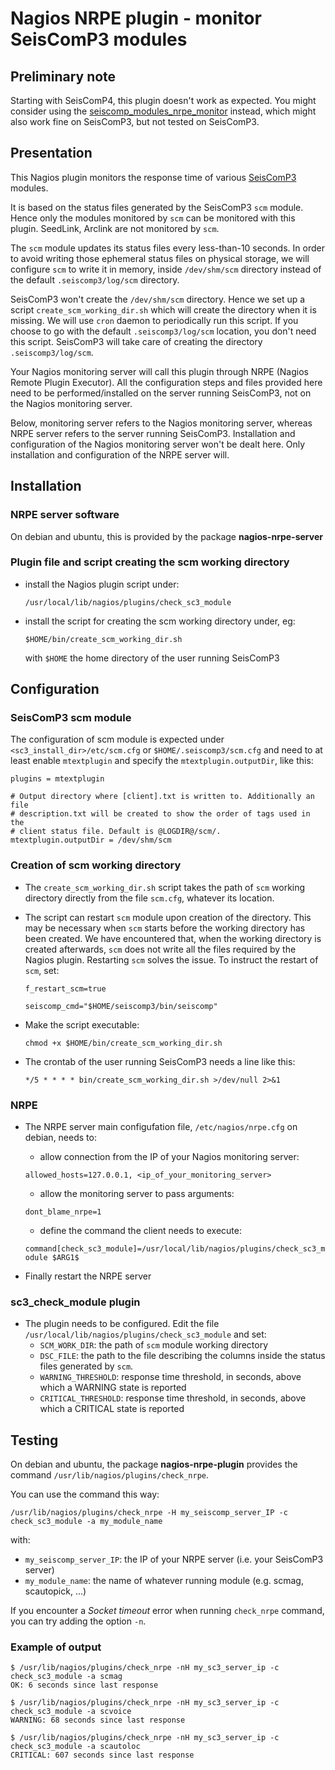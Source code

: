 # Nagios NRPE plugin - monitor SeisComP3 modules

## Preliminary note

Starting with SeisComP4, this plugin doesn't work as expected. You might
consider using the
[seiscomp_modules_nrpe_monitor](https://github.com/grapagnani/seiscomp_modules_nrpe_monitor)
instead, which might also work fine on SeisComP3, but not tested on SeisComP3.

## Presentation

This Nagios plugin monitors the response time of various
[SeisComP3](https://www.seiscomp3.org/) modules.

It is based on the status files generated by the SeisComP3 `scm` module.
Hence only the modules monitored by `scm` can be monitored with this plugin.
SeedLink, Arclink are not monitored by `scm`.

The `scm` module updates its status files every less-than-10 seconds.
In order to avoid writing those ephemeral status files on physical storage,
we will configure `scm` to write it in memory, inside `/dev/shm/scm` directory
instead of the default `.seiscomp3/log/scm` directory.

SeisComP3 won't create the `/dev/shm/scm` directory. Hence we set up a script
`create_scm_working_dir.sh` which will create the directory when it is missing.
We will use `cron` daemon to periodically run this script.
If you choose to go with the default `.seiscomp3/log/scm` location,
you don't need this script. SeisComP3 will take care of creating the
directory `.seiscomp3/log/scm`.

Your Nagios monitoring server will call this plugin through NRPE (Nagios Remote
Plugin Executor). All the configuration steps and files provided here
need to be performed/installed on the server running SeisComP3, not on the
Nagios monitoring server.

Below, monitoring server refers to the Nagios monitoring server, whereas
NRPE server refers to the server running SeisComP3. Installation and 
configuration of the Nagios monitoring server won't be dealt here. Only
installation and configuration of the NRPE server will.

## Installation

### NRPE server software

On debian and ubuntu, this is provided by the package **nagios-nrpe-server**

### Plugin file and script creating the scm working directory

* install the Nagios plugin script under:

    `/usr/local/lib/nagios/plugins/check_sc3_module`

* install the script for creating the scm working directory under, eg:

    `$HOME/bin/create_scm_working_dir.sh`

    with `$HOME` the home directory of the user running SeisComP3

## Configuration

### SeisComP3 scm module

The configuration of scm module is expected under
`<sc3_install_dir>/etc/scm.cfg` or `$HOME/.seiscomp3/scm.cfg`
and need to at least enable `mtextplugin` and specify the
`mtextplugin.outputDir`, like this:

```
plugins = mtextplugin

# Output directory where [client].txt is written to. Additionally an file
# description.txt will be created to show the order of tags used in the
# client status file. Default is @LOGDIR@/scm/.
mtextplugin.outputDir = /dev/shm/scm
```

### Creation of scm working directory

* The `create_scm_working_dir.sh` script takes the path of `scm` working
directory directly from the file `scm.cfg`, whatever its location.

* The script can restart `scm` module upon creation of the directory. This
may be necessary when `scm` starts before the working directory has been
created. We have encountered that, when the working directory is created
afterwards, `scm` does not write all the files required by the Nagios plugin.
Restarting `scm` solves the issue. To instruct the restart of `scm`, set:

    `f_restart_scm=true`

    `seiscomp_cmd="$HOME/seiscomp3/bin/seiscomp"`

* Make the script executable:

    `chmod +x $HOME/bin/create_scm_working_dir.sh`

* The crontab of the user running SeisComP3 needs a line like this:

    `*/5 * * * * bin/create_scm_working_dir.sh >/dev/null 2>&1`

### NRPE

* The NRPE server main configufation file, `/etc/nagios/nrpe.cfg` on debian, needs to:

    * allow connection from the IP of your Nagios monitoring server:

    `allowed_hosts=127.0.0.1, <ip_of_your_monitoring_server>`

    * allow the monitoring server to pass arguments:

    `dont_blame_nrpe=1`

    * define the command the client needs to execute:

    `command[check_sc3_module]=/usr/local/lib/nagios/plugins/check_sc3_module $ARG1$`

* Finally restart the NRPE server

### sc3_check_module plugin

* The plugin needs to be configured. Edit the file `/usr/local/lib/nagios/plugins/check_sc3_module` and set:
    * `SCM_WORK_DIR`: the path of `scm` module working directory
    * `DSC_FILE`: the path to the file describing the columns inside the status files generated by `scm`.
    * `WARNING_THRESHOLD`: response time threshold, in seconds, above which a WARNING state is reported
    * `CRITICAL_THRESHOLD`: response time threshold, in seconds, above which a CRITICAL state is reported

## Testing

On debian and ubuntu, the package **nagios-nrpe-plugin** provides the 
command `/usr/lib/nagios/plugins/check_nrpe`.

You can use the command this way:

`/usr/lib/nagios/plugins/check_nrpe -H my_seiscomp_server_IP -c check_sc3_module -a my_module_name`

with:
* `my_seiscomp_server_IP`: the IP of your NRPE server (i.e. your SeisComP3 server)
* `my_module_name`: the name of whatever running module (e.g. scmag, scautopick, ...)

If you encounter a *Socket timeout* error when running `check_nrpe` command,
you can try adding the option `-n`.

### Example of output

```
$ /usr/lib/nagios/plugins/check_nrpe -nH my_sc3_server_ip -c check_sc3_module -a scmag
OK: 6 seconds since last response

$ /usr/lib/nagios/plugins/check_nrpe -nH my_sc3_server_ip -c check_sc3_module -a scvoice
WARNING: 68 seconds since last response

$ /usr/lib/nagios/plugins/check_nrpe -nH my_sc3_server_ip -c check_sc3_module -a scautoloc
CRITICAL: 607 seconds since last response
```
